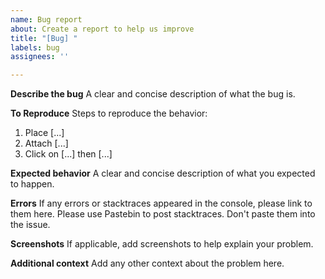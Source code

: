 ```yaml
---
name: Bug report
about: Create a report to help us improve
title: "[Bug] "
labels: bug
assignees: ''

---
```


**Describe the bug**
A clear and concise description of what the bug is.

**To Reproduce**
Steps to reproduce the behavior:
1. Place [...]
2. Attach [...]
3. Click on [...] then [...]

**Expected behavior**
A clear and concise description of what you expected to happen.

**Errors**
If any errors or stacktraces appeared in the console, please link to them here. Please use Pastebin to post stacktraces. Don't paste them into the issue.

**Screenshots**
If applicable, add screenshots to help explain your problem.

**Additional context**
Add any other context about the problem here.

